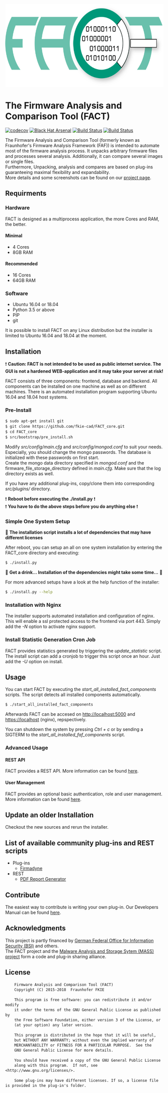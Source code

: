 <p align="center">
    <img src="src/web_interface/static/FACT_smaller.png" alt="FACT Logo" width="625" height="263"/>
</p>

# The Firmware Analysis and Comparison Tool (FACT)

[![codecov](https://codecov.io/gh/fkie-cad/FACT_core/branch/master/graph/badge.svg)](https://codecov.io/gh/fkie-cad/FACT_core)
[![Black Hat Arsenal](https://github.com/toolswatch/badges/blob/master/arsenal/asia/2018.svg)](http://www.toolswatch.org/2018/01/black-hat-arsenal-asia-2018-great-lineup/)
[![Build Status](https://ci.die-weidenbachs.de/job/FACT_core_xenial/badge/icon)](https://ci.die-weidenbachs.de/job/FACT_core_xenial)
[![Build Status](https://ci.die-weidenbachs.de/job/FACT_core_bionic/badge/icon)](https://ci.die-weidenbachs.de/job/FACT_core_bionic)

The Firmware Analysis and Comparison Tool (formerly known as Fraunhofer's Firmware Analysis Framework (FAF)) is intended to automate most of the firmware analysis process. 
It unpacks arbitrary firmware files and processes several analysis.
Additionally, it can compare several images or single files.  
Furthermore, Unpacking, analysis and compares are based on plug-ins guaranteeing maximal flexibility and expandability.  
More details and some screenshots can be found on our [project page](https://fkie-cad.github.io/FACT_core/).

## Requirments
### Hardware
FACT is designed as a multiprocess application, the more Cores and RAM, the better.
#### Minimal
* 4 Cores
* 8GB RAM

#### Recommended
* 16 Cores
* 64GB RAM

### Software
* Ubuntu 16.04 or 18.04
* Python 3.5 or above
* PIP
* git

It is possible to install FACT on any Linux distribution but the installer is limited to Ubuntu 16.04 and 18.04 at the moment.

## Installation

:exclamation: **Caution: FACT is not intended to be used as public internet service. The GUI is not a hardened WEB-application and it may take your server at risk!**

FACT consists of three components: frontend, database and backend. All components can be installed on one machine as well as on different machines. 
There is an automated installation program supporting Ubuntu 16.04 and 18.04 host systems.

### Pre-Install

```sh
$ sudo apt-get install git
$ git clone https://github.com/fkie-cad/FACT_core.git
$ cd FACT_core
$ src/bootstrap/pre_install.sh
```

Modify *src/config/main.cfg* and *src/config/mongod.conf* to suit your needs.
Especially, you should change the mongo passwords.
The database is initialized with these passwords on first start.  
Create the mongo data directory specified in *mongod.conf* and the firmware_file_storage_directory defined in *main.cfg*.
Make sure that the log directory exists as well.

If you have any additional plug-ins, copy/clone them into corresponding *src/plugins/* directory.  

:exclamation: **Reboot before executing the ./install.py** :exclamation:  
:exclamation: **You have to do the above steps before you do anything else** :exclamation:

### Simple One System Setup
:customs: **The installation script installs a lot of dependencies that may have different licenses**
  
After reboot, you can setup an all on one system installation by entering the FACT_core directory and executing:  

```sh
$ ./install.py
```
:beer: **Get a drink... Installation of the dependencies might take some time...** :tea:

For more advanced setups have a look at the help function of the installer:

```sh
$ ./install.py --help
```

### Installation with Nginx
The installer supports automated installation and configuration of nginx.
This will enable a ssl protected access to the frontend via port 443. 
Simply add the *-N* option to activate nginx support.

### Install Statistic Generation Cron Job
FACT provides statistics generated by triggering the *update_statistic* script. The install script can add a cronjob to trigger this script once an hour.
Just add the *-U* option on install.

## Usage
You can start FACT by executing the *start_all_installed_fact_components* scripts.
The script detects all installed components automatically.

```sh
$ ./start_all_installed_fact_components
```

Afterwards FACT can be accesed on <http://localhost:5000> and <https://localhost> (nginx), repspectively.  

You can shutdown the system by pressing *Ctrl + c* or by sending a SIGTERM to the *start_all_installed_faf_components* script.

### Advanced Usage

#### REST API
FACT provides a REST API. More information can be found [here](https://github.com/fkie-cad/FACT_core/wiki/rest-documentation).

#### User Management
FACT provides an optional basic authentication, role and user management. More information can be found [here](https://github.com/fkie-cad/FACT_core/wiki/Authentication).

## Update an older Installation
Checkout the new sources and rerun the installer.

## List of available community plug-ins and REST scripts
* Plug-ins
  * [Firmadyne](https://github.com/fkie-cad/FACT_firmadyne_analysis_plugin)
* REST
  * [PDF Report Generator](https://github.com/any333/FACT_analysis_report_pdf_convertor)

## Contribute
The easiest way to contribute is writing your own plug-in.
Our Developers Manual can be found [here](https://github.com/fkie-cad/FACT_core/wiki).

## Acknowledgments
This project is partly financed by [German Federal Office for Information Security (BSI)](https://www.bsi.bund.de) and others.  
The FACT project and the [Malware Analysis and Storage Sytem (MASS) project](https://mass-project.github.io/) form a code and plug-in sharing alliance.  

## License
```
    Firmware Analysis and Comparison Tool (FACT)
    Copyright (C) 2015-2018  Fraunhofer FKIE

    This program is free software: you can redistribute it and/or modify
    it under the terms of the GNU General Public License as published by
    the Free Software Foundation, either version 3 of the License, or
    (at your option) any later version.

    This program is distributed in the hope that it will be useful,
    but WITHOUT ANY WARRANTY; without even the implied warranty of
    MERCHANTABILITY or FITNESS FOR A PARTICULAR PURPOSE.  See the
    GNU General Public License for more details.

    You should have received a copy of the GNU General Public License
    along with this program.  If not, see <http://www.gnu.org/licenses/>.
    
    Some plug-ins may have different licenses. If so, a license file is provided in the plug-in's folder.
```
